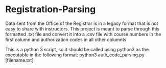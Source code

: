 # Registration-Parsing
Data sent from the Office of the Registrar is in a legacy format that is not easy to share with instructors. This project is meant to parse through this formatted .txt file and convert it into a .csv file with course numbers in the first column and authorization codes in all other columnts

This is a python 3 script, so it should be called using python3 as the executable in the following format:
python3 auth_code_parsing.py [filename.txt]
